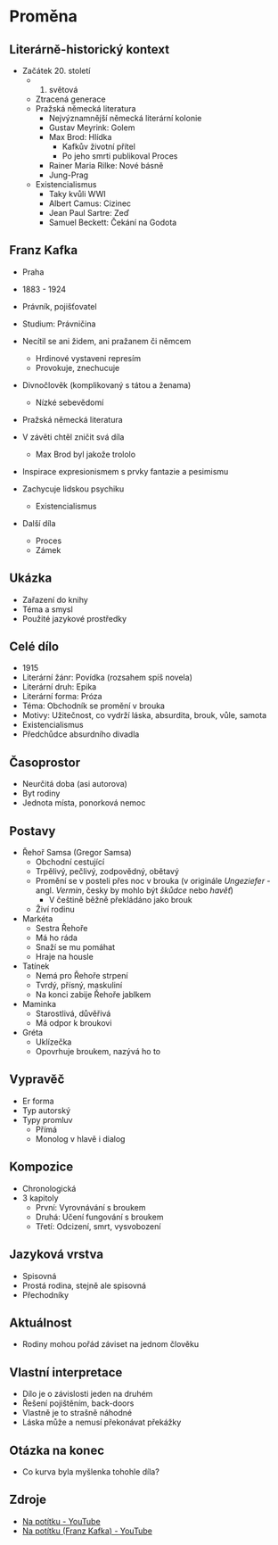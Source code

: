 # Proměna

## Literárně-historický kontext
- Začátek 20. století
    - 1. světová
    - Ztracená generace
    - Pražská německá literatura
        - Nejvýznamnější německá literární kolonie
        - Gustav Meyrink: Golem
        - Max Brod: Hlídka
            - Kafkův životní přítel
            - Po jeho smrti publikoval Proces
        - Rainer Maria Rilke: Nové básně
        - Jung-Prag
    - Existencialismus
        - Taky kvůli WWI
        - Albert Camus: Cizinec
        - Jean Paul Sartre: Zeď
        - Samuel Beckett: Čekání na Godota

## Franz Kafka
- Praha
- 1883 - 1924
- Právník, pojišťovatel
- Studium: Právničina
- Necítil se ani židem, ani pražanem či němcem
    - Hrdinové vystaveni represím
    - Provokuje, znechucuje
- Divnočlověk (komplikovaný s tátou a ženama)
    - Nízké sebevědomí

- Pražská německá literatura
- V závěti chtěl zničit svá díla
    - Max Brod byl jakože trololo
- Inspirace expresionismem s prvky fantazie a pesimismu
- Zachycuje lidskou psychiku
    - Existencialismus

- Další díla
    - Proces
    - Zámek

## Ukázka
- Zařazení do knihy
- Téma a smysl
- Použité jazykové prostředky

## Celé dílo
- 1915
- Literární žánr: Povídka (rozsahem spíš novela)
- Literární druh: Epika
- Literární forma: Próza
- Téma: Obchodník se promění v brouka
- Motivy: Užitečnost, co vydrží láska, absurdita, brouk, vůle, samota
- Existencialismus
- Předchůdce absurdního divadla

## Časoprostor
- Neurčitá doba (asi autorova)
- Byt rodiny
- Jednota místa, ponorková nemoc

## Postavy
- Řehoř Samsa (Gregor Samsa)
    - Obchodní cestující
    - Trpělivý, pečlivý, zodpovědný, obětavý
    - Promění se v posteli přes noc v brouka (v originále *Ungeziefer* - angl. *Vermin*, česky by mohlo být *škůdce* nebo *havěť*)
        - V češtině běžně překládáno jako brouk
    - Živí rodinu
- Markéta
    - Sestra Řehoře
    - Má ho ráda
    - Snaží se mu pomáhat
    - Hraje na housle
- Tatínek
    - Nemá pro Řehoře strpení
    - Tvrdý, přísný, maskuliní
    - Na konci zabije Řehoře jablkem
- Maminka
    - Starostlivá, důvěřivá
    - Má odpor k broukovi
- Gréta
    - Uklízečka
    - Opovrhuje broukem, nazývá ho to

## Vypravěč
- Er forma
- Typ autorský
- Typy promluv
    - Přímá
    - Monolog v hlavě i dialog

## Kompozice
- Chronologická
- 3 kapitoly
    - První: Vyrovnávání s broukem
    - Druhá: Učení fungování s broukem
    - Třetí: Odcizení, smrt, vysvobození

## Jazyková vrstva
- Spisovná
- Prostá rodina, stejně ale spisovná
- Přechodníky

## Aktuálnost
- Rodiny mohou pořád záviset na jednom člověku

## Vlastní interpretace
- Dílo je o závislosti jeden na druhém
- Řešení pojištěním, back-doors
- Vlastně je to strašně náhodné
- Láska může a nemusí překonávat překážky

## Otázka na konec
- Co kurva byla myšlenka tohohle díla?

## Zdroje
- [Na potítku - YouTube](https://www.youtube.com/watch?v=X3DQpH8ZKbM&)
- [Na potítku (Franz Kafka) - YouTube](https://www.youtube.com/watch?v=JvWCJIyOaAw)
